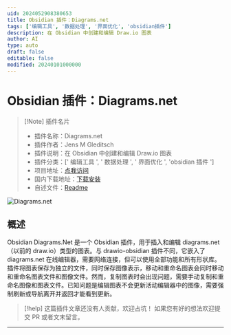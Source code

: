 ```yaml
---
uid: 2024052908380653
title: Obsidian 插件：Diagrams.net
tags: ['编辑工具', '数据处理', '界面优化', 'obsidian插件']
description: 在 Obsidian 中创建和编辑 Draw.io 图表
author: AI
type: auto
draft: false
editable: false
modified: 20240101000000
---
```


# Obsidian 插件：Diagrams.net

> [!Note] 插件名片
> - 插件名称：Diagrams.net
> - 插件作者：Jens M Gleditsch
> - 插件说明：在 Obsidian 中创建和编辑 Draw.io 图表
> - 插件分类：[' 编辑工具 ', ' 数据处理 ', ' 界面优化 ', 'obsidian 插件 ']
> - 项目地址：[点我访问](https://github.com/jensmtg/obsidian-diagrams-net)
> - 国内下载地址：[下载安装](https://pkmer.cn/products/plugin/pluginMarket/?obsidian-diagrams-net)
> - 自述文件：[Readme](https://ghproxy.net/https://raw.githubusercontent.com/jensmtg/obsidian-diagrams-net/master/README.md)

![Diagrams.net](https://cdn.pkmer.cn/covers/obsidian-diagrams-net.png!pkmer)

## 概述

Obsidian Diagrams.Net 是一个 Obsidian 插件，用于插入和编辑 diagrams.net（以前的 draw.io）类型的图表。与 drawio-obsidian 插件不同，它嵌入了 diagrams.net 在线编辑器，需要网络连接，但可以使用全部功能和所有形状库。插件将图表保存为独立的文件，同时保存图像表示，移动和重命名图表会同时移动和重命名图表文件和图像文件。然而，复制图表时会出现问题，需要手动复制和重命名图像和图表文件。已知问题是编辑图表不会更新活动编辑器中的图像，需要强制刷新或导航离开并返回才能看到更新。

> [!help]
> 这篇插件文章还没有人贡献，欢迎占坑！
> 如果您有好的想法欢迎提交 PR 或者文末留言。

---



